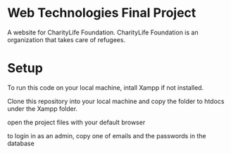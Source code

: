 # Web Technologies Final Project
A website for CharityLife Foundation. CharityLife Foundation is an organization that takes care of refugees.

# Setup
To run this code on your local machine, intall Xampp if not installed.

Clone this repository into your local machine and copy the folder to htdocs under the Xampp folder.

open the project files with your default browser

to login in as an admin, copy one of emails and the passwords in the database
